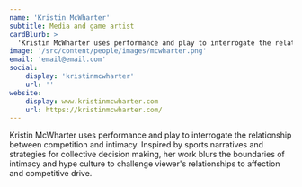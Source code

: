 ```yaml
---
name: 'Kristin McWharter'
subtitle: Media and game artist 
cardBlurb: > 
  'Kristin McWharter uses performance and play to interrogate the relationship between competition and intimacy. Inspired by sports narratives and strategies for collective decision making, her work blurs the boundaries of intimacy and hype culture to challenge viewer's relationships to affection and competitive drive.'
image: '/src/content/people/images/mcwharter.png'
email: 'email@email.com'
social:
    display: 'kristinmcwharter'
    url: ''
website:
    display: www.kristinmcwharter.com
    url: https://kristinmcwharter.com/
---
```


Kristin McWharter uses performance and play to interrogate the relationship between competition and intimacy. Inspired by sports narratives and strategies for collective decision making, her work blurs the boundaries of intimacy and hype culture to challenge viewer's relationships to affection and competitive drive.
